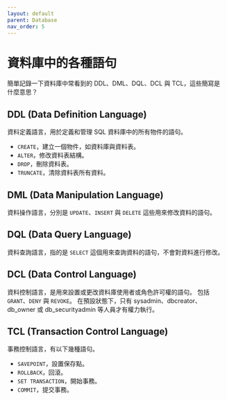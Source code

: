 ```yaml
---
layout: default
parent: Database
nav_order: 5
---
```


# 資料庫中的各種語句

簡單記錄一下資料庫中常看到的 DDL、DML、DQL、DCL 與 TCL，這些簡寫是什麼意思？

## DDL (Data Definition Language)

資料定義語言，用於定義和管理 SQL 資料庫中的所有物件的語句。

- `CREATE`，建立一個物件，如資料庫與資料表。
- `ALTER`，修改資料表結構。
- `DROP`，刪除資料表。
- `TRUNCATE`，清除資料表所有資料。

## DML (Data Manipulation Language)

資料操作語言，分別是 `UPDATE`、`INSERT` 與 `DELETE` 這些用來修改資料的語句。

## DQL (Data Query Language)

資料查詢語言，指的是 `SELECT` 這個用來查詢資料的語句，不會對資料進行修改。

## DCL (Data Control Language)

資料控制語言，是用來設置或更改資料庫使用者或角色許可權的語句。
包括 `GRANT`、`DENY` 與 `REVOKE`。
在預設狀態下，只有 sysadmin、dbcreator、db_owner 或 db_securityadmin 等人員才有權力執行。

## TCL (Transaction Control Language)

事務控制語言，有以下幾種語句。

- `SAVEPOINT`，設置保存點。
- `ROLLBACK`，回滾。
- `SET TRANSACTION`，開始事務。
- `COMMIT`，提交事務。
